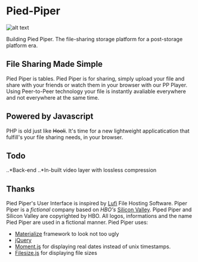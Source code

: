 # Pied-Piper
![alt text](https://i.imgur.com/gggBVJN.png "Pied Piper Logo")

Building Pied Piper. The file-sharing storage platform for a post-storage platform era.

## File Sharing Made Simple
Pied Piper is tables.
Pied Piper is for sharing, simply upload your file and share with your friends or watch them in your browser with our PP Player.
Using Peer-to-Peer technology your file is instantly avaliable everywhere and not everywhere at the same time.

## Powered by Javascript
PHP is old just like ~~Hooli~~. It's time for a new lightweight applicatication that fulfill's your file sharing needs, in your browser.

## Todo
..*Back-end
..*In-built video layer with lossless compression

## Thanks
Pied Piper's User Interface is inspired by [Lufi](http:/demo.lufi.io/) File Hosting Software. 
Piper Piper is a _fictional_ company based on _HBO's_ [Silicon Valley](http://www.hbo.com/silicon-valley). Piped Piper and Silicon Valley are copyrighted by HBO. All logos, informations and the name Pied Piper are used in a fictional manner.
Pied Piper uses:
* [Materialize](http://materializecss.com/) framework to look not too ugly
* [jQuery](https://jquery.com)
* [Moment.js](http://momentjs.com/) for displaying real dates instead of unix timestamps.
* [Filesize.js](http://filesizejs.com/) for displaying file sizes

